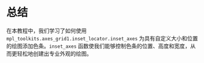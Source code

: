 # 总结

在本教程中，我们学习了如何使用 `mpl_toolkits.axes_grid1.inset_locator.inset_axes` 为具有自定义大小和位置的绘图添加色条。`inset_axes` 函数使我们能够控制色条的位置、高度和宽度，从而更轻松地创建出专业外观的绘图。
